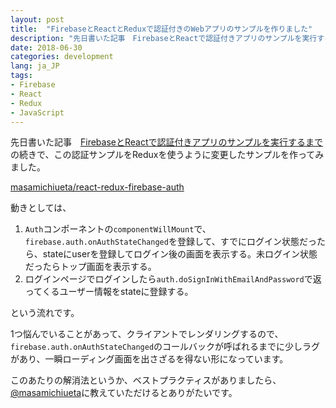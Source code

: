 ```yaml
---
layout: post
title:  "FirebaseとReactとReduxで認証付きのWebアプリのサンプルを作りました"
description: "先日書いた記事　FirebaseとReactで認証付きアプリのサンプルを実行するまでの続きで、この認証サンプルをReduxを使うように変更したサンプルを作ってみました。"
date: 2018-06-30
categories: development
lang: ja_JP
tags:
- Firebase
- React
- Redux
- JavaScript
---
```


先日書いた記事　[FirebaseとReactで認証付きアプリのサンプルを実行するまで](https://masamichi.me/development/2018/06/18/firebase-react-authenticaton.html) の続きで、この認証サンプルをReduxを使うように変更したサンプルを作ってみました。

[masamichiueta/react-redux-firebase-auth](https://github.com/masamichiueta/react-redux-firebase-auth)

動きとしては、

1. `Auth`コンポーネントの`componentWillMount`で、`firebase.auth.onAuthStateChanged`を登録して、すでにログイン状態だったら、stateにuserを登録してログイン後の画面を表示する。未ログイン状態だったらトップ画面を表示する。
2. ログインページでログインしたら`auth.doSignInWithEmailAndPassword`で返ってくるユーザー情報をstateに登録する。

という流れです。

1つ悩んでいることがあって、クライアントでレンダリングするので、`firebase.auth.onAuthStateChanged`のコールバックが呼ばれるまでに少しラグがあり、一瞬ローディング画面を出さざるを得ない形になっています。

このあたりの解消法というか、ベストプラクティスがありましたら、[@masamichiueta](https://twitter.com/masamichiueta)に教えていただけるとありがたいです。